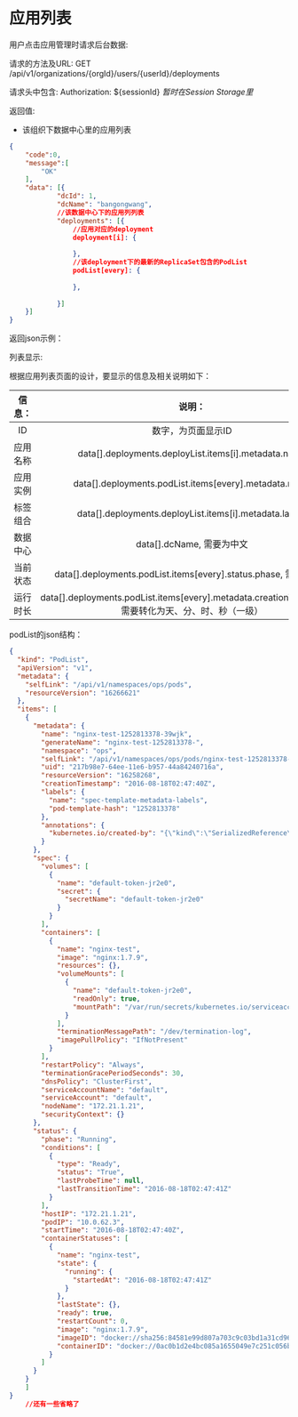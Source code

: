 应用列表
===========

用户点击应用管理时请求后台数据:

请求的方法及URL: GET /api/v1/organizations/{orgId}/users/{userId}/deployments

请求头中包含: Authorization: ${sessionId} *暂时在Session Storage里*

返回值:

* 该组织下数据中心里的应用列表


```json
{
    "code":0,
    "message":[
        "OK"
    ],
    "data": [{
            "dcId": 1,
            "dcName": "bangongwang",
            //该数据中心下的应用列列表
            "deployments": [{
                //应用对应的deployment
                deployment[i]: {
                
                },
                //该deployment下的最新的ReplicaSet包含的PodList
                podList[every]: {
               
                },
                
            }]
    }]
}
```

返回json示例：

列表显示:

根据应用列表页面的设计，要显示的信息及相关说明如下：

|信息：      |  说明：|
|:------------:|:--------------:|
|ID          |  数字，为页面显示ID|
|应用名称    |  data[].deployments.deployList.items[i].metadata.name |
|应用实例    |  data[].deployments.podList.items[every].metadata.name
|标签组合    |  data[].deployments.deployList.items[i].metadata.labels |
|数据中心    |  data[].dcName, 需要为中文 |
|当前状态    |  data[].deployments.podList.items[every].status.phase, 需要为中文 |
|运行时长    |  data[].deployments.podList.items[every].metadata.creationTimestamp，需要转化为天、分、时、秒（一级） |


podList的json结构：

```json
{
  "kind": "PodList",
  "apiVersion": "v1",
  "metadata": {
    "selfLink": "/api/v1/namespaces/ops/pods",
    "resourceVersion": "16266621"
  },
  "items": [
    {
      "metadata": {
        "name": "nginx-test-1252813378-39wjk",
        "generateName": "nginx-test-1252813378-",
        "namespace": "ops",
        "selfLink": "/api/v1/namespaces/ops/pods/nginx-test-1252813378-39wjk",
        "uid": "217b98e7-64ee-11e6-b957-44a84240716a",
        "resourceVersion": "16258268",
        "creationTimestamp": "2016-08-18T02:47:40Z",
        "labels": {
          "name": "spec-template-metadata-labels",
          "pod-template-hash": "1252813378"
        },
        "annotations": {
          "kubernetes.io/created-by": "{\"kind\":\"SerializedReference\",\"apiVersion\":\"v1\",\"reference\":{\"kind\":\"ReplicaSet\",\"namespace\":\"ops\",\"name\":\"nginx-test-1252813378\",\"uid\":\"2179503e-64ee-11e6-b957-44a84240716a\",\"apiVersion\":\"extensions\",\"resourceVersion\":\"16258237\"}}"
        }
      },
      "spec": {
        "volumes": [
          {
            "name": "default-token-jr2e0",
            "secret": {
              "secretName": "default-token-jr2e0"
            }
          }
        ],
        "containers": [
          {
            "name": "nginx-test",
            "image": "nginx:1.7.9",
            "resources": {},
            "volumeMounts": [
              {
                "name": "default-token-jr2e0",
                "readOnly": true,
                "mountPath": "/var/run/secrets/kubernetes.io/serviceaccount"
              }
            ],
            "terminationMessagePath": "/dev/termination-log",
            "imagePullPolicy": "IfNotPresent"
          }
        ],
        "restartPolicy": "Always",
        "terminationGracePeriodSeconds": 30,
        "dnsPolicy": "ClusterFirst",
        "serviceAccountName": "default",
        "serviceAccount": "default",
        "nodeName": "172.21.1.21",
        "securityContext": {}
      },
      "status": {
        "phase": "Running",
        "conditions": [
          {
            "type": "Ready",
            "status": "True",
            "lastProbeTime": null,
            "lastTransitionTime": "2016-08-18T02:47:41Z"
          }
        ],
        "hostIP": "172.21.1.21",
        "podIP": "10.0.62.3",
        "startTime": "2016-08-18T02:47:40Z",
        "containerStatuses": [
          {
            "name": "nginx-test",
            "state": {
              "running": {
                "startedAt": "2016-08-18T02:47:41Z"
              }
            },
            "lastState": {},
            "ready": true,
            "restartCount": 0,
            "image": "nginx:1.7.9",
            "imageID": "docker://sha256:84581e99d807a703c9c03bd1a31cd9621815155ac72a7365fd02311264512656",
            "containerID": "docker://0ac0b1d2e4bc085a1655049e7c251c056bffe05ec26b60523bd34fd590bcc472"
          }
        ]
      }
    }
    ]
}
    //还有一些省略了
```

